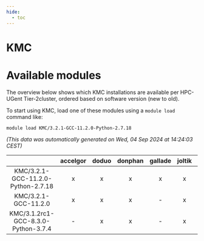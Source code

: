 ```yaml
---
hide:
  - toc
---
```


KMC
===

# Available modules


The overview below shows which KMC installations are available per HPC-UGent Tier-2cluster, ordered based on software version (new to old).

To start using KMC, load one of these modules using a `module load` command like:

```shell
module load KMC/3.2.1-GCC-11.2.0-Python-2.7.18
```

*(This data was automatically generated on Wed, 04 Sep 2024 at 14:24:03 CEST)*  

| |accelgor|doduo|donphan|gallade|joltik|shinx|skitty|
| :---: | :---: | :---: | :---: | :---: | :---: | :---: | :---: |
|KMC/3.2.1-GCC-11.2.0-Python-2.7.18|x|x|x|x|x|-|x|
|KMC/3.2.1-GCC-11.2.0|x|x|x|-|x|-|x|
|KMC/3.1.2rc1-GCC-8.3.0-Python-3.7.4|-|x|x|-|x|-|-|

